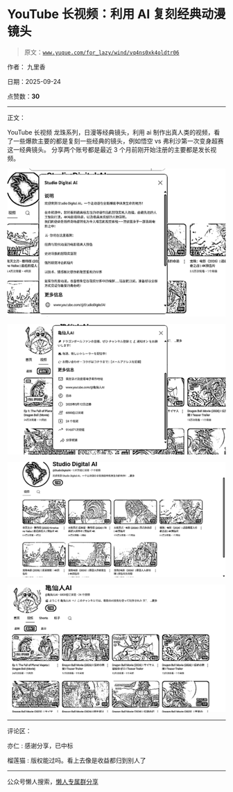 # YouTube 长视频：利用 AI 复刻经典动漫镜头

> 原文：[`www.yuque.com/for_lazy/wind/vq4ns0xk4oldtr06`](https://www.yuque.com/for_lazy/wind/vq4ns0xk4oldtr06)

作者： 九里香

日期：2025-09-24

点赞数：**30**

* * *

正文：

YouTube 长视频
龙珠系列，日漫等经典镜头，利用 ai 制作出真人类的视频，看了一些爆款主要的都是复刻一些经典的镜头，例如悟空 vs 弗利沙第一次变身超赛这一经典镜头。
分享两个账号都是最近 3 个月前刚开始注册的主要都是发长视频。

![](img/a92c3d2657c7cf94dd05e8e66d2f6a17.png "None")

![](img/79709dd4348c18f578ff52decd3453f0.png "None")

![](img/2a3eada49a7c5f1e74407ce7118c1670.png "None")

![](img/7d71a042406be187032885b2106fb02e.png "None")

* * *

评论区：

亦仁 : 感谢分享，已中标

榴莲猫 : 版权能过吗。看上去像是收益都归到别人了

* * *

公众号懒人搜索，[懒人专属群分享](https://lazybook.fun/#/blog/group)